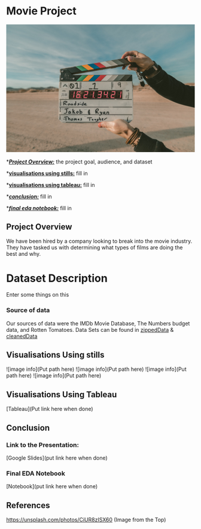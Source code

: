 # Movie Project
![image info](Images/ClapBoard.jpg)

*[***Project Overview:***](#project-overview) the project goal, audience, and dataset

*[**visualisations using stills:**](#visualisations-using-stills) fill in 

*[**visualisations using tableau:**](#visualisations-using-tableau) fill in 

*[***conclusion:***](#conclusion) fill in 

*[***final eda notebook:***](#final-eda-notebook) fill in 


## Project Overview
We have been hired by a company looking to break into the movie industry. They have tasked us with determining what types of films are doing the best and why.

# Dataset Description
Enter some things on this

### Source of data
Our sources of data were the IMDb Movie Database, The Numbers budget data, and Rotten Tomatoes.
Data Sets can be found in [zippedData](zippedData) & [cleanedData](cleanedData)


## Visualisations Using stills
![image info](Put path here)
![image info](Put path here)
![image info](Put path here)
![image info](Put path here)

## Visualisations Using Tableau
[Tableau](Put link here when done)

## Conclusion

### Link to the Presentation:
[Google Slides](put link here when done)


### Final EDA Notebook
[Notebook](put link here when done)

## References
https://unsplash.com/photos/CiUR8zISX60 (Image from the Top)
